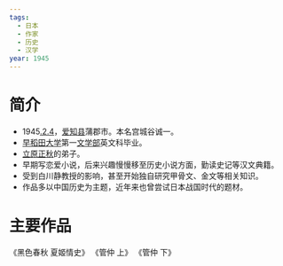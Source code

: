 ```yaml
---
tags:
  - 日本
  - 作家
  - 历史
  - 汉学
year: 1945
---
```

# 简介

- 1945[.2.4](2024-02-04.md)，[爱知县](爱知县.md)蒲郡市。本名宫城谷诚一。
- [早稻田大学](早稻田大学.md)第一[文学部](文学部.md)英文科毕业。
- [立原正秋](立原正秋.md)的弟子。
- 早期写恋爱小说，后来兴趣慢慢移至历史小说方面，勤读史记等汉文典籍。
- 受到白川静教授的影响，甚至开始独自研究甲骨文、金文等相关知识。
- 作品多以中国历史为主题，近年来也曾尝试日本战国时代的题材。
# 主要作品

《黑色春秋 夏姬情史》
《管仲 上》
《管仲 下》
